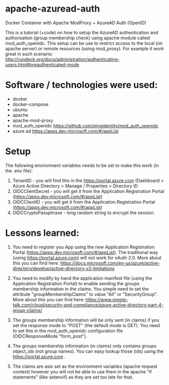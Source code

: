 # apache-azuread-auth
Docker Container with Apache ModProxy + AzureAD Auth (OpenID)

This is a tutorial (+code) on how to setup the AzureAD authentication and authorisation (group membership check) using apache module called mod_auth_openidc. This setup can be use to restrict access to the local (on apache server) or remote resources (using mod_proxy). For example it work great in such scenario: http://rundeck.org/docs/administration/authenticating-users.html#preauthenticated-mode

# Software / technologies were used:
- docker
- docker-compose
- ubuntu
- apache
- apache-mod-proxy
- mod_auth_openidc https://github.com/pingidentity/mod_auth_openidc
- azure ad https://apps.dev.microsoft.com/#/appList

# Setup

The following environment variables needs to be set to make this work (in the .env file):

1) TenantID - you will find this in the https://portal.azure.com (Dashboard > Azure Active Directory > Manage / Properties > Directory ID
2) OIDCClientSecret - you will get it from the Application Registration Portal (https://apps.dev.microsoft.com/#/appList)
3) OIDCClientID - you will get it from the Application Registration Portal (https://apps.dev.microsoft.com/#/appList)
4) OIDCCryptoPassphrase - long random string to encrypt the session

# Lessons learned:

1) You need to register you App using the new Application Registration Portal (https://apps.dev.microsoft.com/#/appList). The traditional way (using https://portal.azure.com) will not work for oAuth 2.0. More about this you can find here: https://docs.microsoft.com/en-us/azure/active-directory/develop/active-directory-v2-limitations

2) You need to modify by hand the application manifest file (using the Application Registration Portal) to enable sending the  groups membership information in the claims. You simple need to set the attribute "groupMembershipClaims" to value "All" or "SecurityGroup". More about this you can find here: https://www.simple-talk.com/cloud/security-and-compliance/azure-active-directory-part-4-group-claims/

3) The groups membership information will be only sent (in claims) if you set the response mode to "POST" (the default mode is GET).  You need to set this in the mod_auth_openidc configuration file (OIDCResponseMode "form_post").

4) The groups membership information (in claims) only contains groups object_ids (not group names). You can easy lookup those (ids) using the https://portal.azure.com .

5) The claims are aslo set as the environment variables (apache request context) however you will not be able to use them in the apache "if statements" (like setenvif) as they are set too late for that. 


